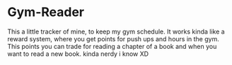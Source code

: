 # Gym-Reader
This a little tracker of mine, to keep my gym schedule. It works kinda like a reward system, where you get points for push ups and hours in the gym.
This points you can trade for reading a chapter of a book and when you want to read a new book.
kinda nerdy i know XD
